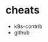 
<!---
.. ===============LICENSE_START=======================================================
.. Aimee Ukasick CC-BY-4.0
.. ===================================================================================
.. Copyright (C) Aimee Ukasick. All rights reserved.
.. ===================================================================================
.. This documentation file is distributed by Aimee Ukasick
.. under the Creative Commons Attribution 4.0 International License (the "License");
.. you may not use this file except in compliance with the License.
.. You may obtain a copy of the License at
..
.. http://creativecommons.org/licenses/by/4.0
..
.. This file is distributed on an "AS IS" BASIS,
.. WITHOUT WARRANTIES OR CONDITIONS OF ANY KIND, either express or implied.
.. See the License for the specific language governing permissions and
.. limitations under the License.
.. ===============LICENSE_END=========================================================
-->

# cheats
- k8s-contrib
- github
